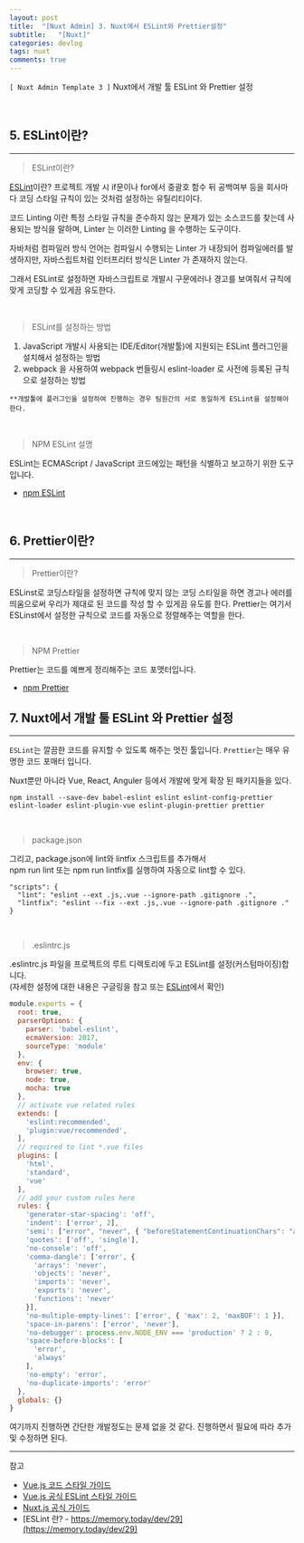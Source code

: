 ```yaml
---
layout: post
title:  "[Nuxt Admin] 3. Nuxt에서 ESLint와 Prettier설정"
subtitle:   "[Nuxt]"
categories: devlog
tags: nuxt
comments: true
---
```


`[ Nuxt Admin Template 3 ]` Nuxt에서 개발 툴 ESLint 와 Prettier 설정

<br>


## 5. ESLint이란?
---

> ESLint이란?

[ESLint](https://eslint.org/)이란? 프로젝트 개발 시 if문이나 for에서 중괄호 함수 뒤 공백여부 등을 회사마다 코딩 스타일 규칙이 있는 것처럼 설정하는 유틸리티이다.

코드 Linting 이란 특정 스타일 규칙을 준수하지 않는 문제가 있는 소스코드를 찾는데 사용되는 방식을 말하며, Linter 는 이러한 Linting 을 수행하는 도구이다.

자바처럼 컴파일러 방식 언어는 컴파일시 수행되는 Linter 가 내장되어 컴파일에러를 발생하지만, 자바스립트처럼 인터프리터 방식은 Linter 가 존재하지 않는다.

그래서 ESLint로 설정하면 자바스크립트로 개발시 구문에러나 경고를 보여줘서 규칙에 맞게 코딩할 수 있게끔 유도한다.

<br>


> ESLint를 설정하는 방법

1. JavaScript 개발시 사용되는 IDE/Editor(개발툴)에 지원되는 ESLint 플러그인을 설치해서 설정하는 방법 
2. webpack 을 사용하여 webpack 번들링시 eslint-loader 로 사전에 등록된 규칙으로 설정하는 방법

`**개발툴에 플러그인을 설정하여 진행하는 경우 팀원간의 서로 동일하게 ESLint을 설정해야한다.`

<br>


> NPM ESLint 설명

ESLint는 ECMAScript / JavaScript 코드에있는 패턴을 식별하고 보고하기 위한 도구입니다.

- [npm ESLint](https://www.npmjs.com/package/eslint)

<br>


## 6. Prettier이란?
---

> Prettier이란?

ESLinst로 코딩스타일을 설정하면 규칙에 맞지 않는 코딩 스타일을 하면 경고나 에러를 띄움으로써 우리가 제대로 된 코드를 작성 할 수 있게끔 유도를 한다.
Prettier는 여기서 ESLinst에서 설정한 규칙으로 코드를 자동으로 정렬해주는 역할을 한다.

<br>


> NPM Prettier

Prettier는 코드를 예쁘게 정리해주는 코드 포맷터입니다.

- [npm Prettier](https://www.npmjs.com/package/prettier)




## 7. Nuxt에서 개발 툴 ESLint 와 Prettier 설정
---

`ESLint`는 깔끔한 코드를 유지할 수 있도록 해주는 멋진 툴입니다.
`Prettier`는 매우 유명한 코드 포매터 입니다.

Nuxt뿐만 아니라 Vue, React, Anguler 등에서 개발에 맞게 확장 된 패키지들을 있다.

```
npm install --save-dev babel-eslint eslint eslint-config-prettier eslint-loader eslint-plugin-vue eslint-plugin-prettier prettier
```

<br>


> package.json

그리고, package.json에 lint와 lintfix 스크립트를 추가해서  
npm run lint 또는 npm run lintfix를 실행하여 자동으로 lint할 수 있다.

```
"scripts": {
  "lint": "eslint --ext .js,.vue --ignore-path .gitignore .",
  "lintfix": "eslint --fix --ext .js,.vue --ignore-path .gitignore ."
}
```

<br>


> .eslintrc.js

.eslintrc.js 파일을 프로젝트의 루트 디렉토리에 두고 ESLint를 설정(커스텀마이징)합니다.  
(자세한 설정에 대한 내용은 구글링을 참고 또는 [ESLint](https://eslint.org/)에서 확인)


```js
module.exports = {
  root: true,
  parserOptions: {
    parser: 'babel-eslint',
    ecmaVersion: 2017,
    sourceType: 'module'
  },
  env: {
    browser: true,
    node: true,
    mocha: true
  },
  // activate vue related rules
  extends: [
    'eslint:recommended',
    'plugin:vue/recommended',
  ],
  // required to lint *.vue files
  plugins: [
    'html',
    'standard',
    'vue'
  ],
  // add your custom rules here
  rules: {
    'generator-star-spacing': 'off',
    'indent': ['error', 2],
    'semi': ["error", "never", { "beforeStatementContinuationChars": "always"}],
    'quotes': ['off', 'single'],
    'no-console': 'off',
    'comma-dangle': ['error', {
      'arrays': 'never',
      'objects': 'never',
      'imports': 'never',
      'exports': 'never',
      'functions': 'never'
    }],
    'no-multiple-empty-lines': ['error', { 'max': 2, 'maxBOF': 1 }],
    'space-in-parens': ['error', 'never'],
    'no-debugger': process.env.NODE_ENV === 'production' ? 2 : 0,
    'space-before-blocks': [
      'error',
      'always'
    ],
    'no-empty': 'error',
    'no-duplicate-imports': 'error'
  },
  globals: {}
}
```

여기까지 진행하면 간단한 개발정도는 문제 없을 것 같다. 진행하면서 필요에 따라 추가 및 수정하면 된다.


---
참고

+ [Vue.js 코드 스타일 가이드](https://kr.vuejs.org/v2/style-guide/#%EA%B7%9C%EC%B9%99-%EB%B6%84%EB%A5%98)
+ [Vue.js 공식 ESLint 스타일 가이드](http://vuejs.kr/vue/eslint/2017/12/03/eslint-plugin-vue/)
+ [Nuxt.js 공식 가이드](https://ko.nuxtjs.org/guide/development-tools/#eslint%EC%99%80-prettier)
+ [ESLint 란? - https://memory.today/dev/29](https://memory.today/dev/29)

